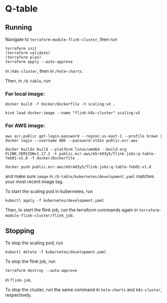 # Q-table

## Running

Navigate to `terraform-module-flink-cluster`, then run
        
    terraform init
    (terraform validate)
    (terraform plan)
    terraform apply --auto-approve

in `/k8s-cluster`, then in `/helm-charts`.

Then, in `/Q-table`, run

### For local image:

    docker build -f docker/Dockerfile -t scaling:vX .

    kind load docker-image --name "flink-k8s-cluster" scaling:vX

### For AWS image:

    aws ecr-public get-login-password --region us-east-1 --profile brown | docker login --username AWS --password-stdin public.ecr.aws

    docker buildx build --platform linux/amd64 --build-arg FLINK_VERSION=1.17.1 -t public.ecr.aws/m5r4d3y5/flink-jobs:q-table-feb01-v1.8 -f docker/Dockerfile .

    docker push public.ecr.aws/m5r4d3y5/flink-jobs:q-table-feb01-v1.8

and make sure `image` in `/Q-table/kubernetes/development.yaml` matches your most recent image tag.

To start the scaling pod in kubernetes, run

    kubectl apply -f kubernetes/development.yaml

Then, to start the flink job, run the terraform commands again in `terraform-module-flink-cluster/flink_job`.

## Stopping

To stop the scaling pod, run

    kubectl delete -f kubernetes/development.yaml

To stop the flink job, run

    terraform destroy --auto-approve

in `flink-job`.

To stop the cluster, run the same command in `helm-charts` and `k8s-cluster`, respectively.

<!--
## Execution

The Q-table repo is modeled after the hello-python example, so theoretically it can be run the same way, with the following relevant changes:

* main.py is now scaling.py
* all instances of `hello_python` in `Dockerfile` and `deployment.yaml` were changed to `scaling`
* `scaling.py` now contains two methods that use the flask app, both with rule `'/'`:
    * `update_json_data()`, a `'POST'` method that updates `json_data`, and
    * `send_action()`, a `'GET'` method that returns the `action` generated by the `q-learner`

It may be necessary to change the arguments of `scaling.py` line 145, the construction of the q_learner, with the appropriate values as defined in `one_op.py`.

I believe it would be best to run it on simple examples, e.g. source $\to$ sink, because the code is mostly for now designed for single source/sink and is largely untested.

## How to run and how to stop
kubectl apply -f path of deployment.yaml
kubectl delete -f path of deployment.yaml
-->